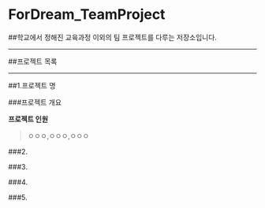 # ForDream_TeamProject
##학교에서 정해진 교육과정 이외의 팀 프로젝트를 다루는 저장소입니다.
<hr>

##프로젝트 목록

<hr>
##1.프로젝트 명

###프로젝트 개요

__프로젝트 인원__

 > ㅇㅇㅇ,ㅇㅇㅇ,ㅇㅇㅇ

###2.

###3.

###4.

###5.
